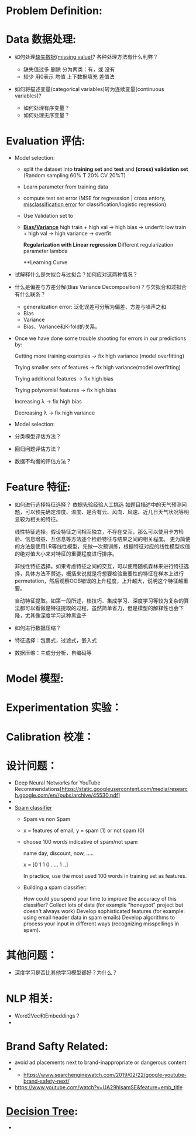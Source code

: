Problem Definition:
======

Data 数据处理:
======
 * 如何处理[缺失数据(missing value)](https://www.zhihu.com/question/26639110)? 各种处理方法有什么利弊？
   * 缺失值过多
     删除
     分为两类：有，或 没有
   * 较少
     用0表示
     均值
     上下数据填充
     差值法
     
      
 * 如何将描述变量(categorical variables)转为连续变量(continuous variables)?
   * 如何处理有序变量？
   * 如何处理无序变量？
   
Evaluation 评估:
=======
  * Model selection:
    * split the dataset into **training set** and **test** and **(cross) validation set** (Random sampling 60% T 20% CV 20%T)
    * Learn parameter from training data
    * compute test set error (MSE for regresssion | cross entory, [misclassification error](https://www.coursera.org/learn/machine-learning/supplement/aFpD3/evaluating-a-hypothesis) for classification/logistic regression)
    * Use Validation set to 
    
    * **[Bias/Variance](https://www.coursera.org/learn/machine-learning/lecture/yCAup/diagnosing-bias-vs-variance)**
      high train + high val -> high bias -> underfit
      low train + high val -> high variance -> overfit
      
      **Regularization with Linear regression** 
      Different regularization parameter lambda
      
      **Learning Curve


  * 试解释什么是欠拟合与过拟合？如何应对这两种情况？
  * 什么是偏差与方差分解(Bias Variance Decomposition)？与欠拟合和过拟合有什么联系？
    * generalization error: 泛化误差可分解为偏差、方差与噪声之和
    * Bias
    * Variance
    * Bias、Variance和K-fold的关系。
       
  
  * Once we have done some trouble shooting for errors in our predictions by: 
    
    Getting more training examples -> fix high variance (model overfitting)
    
    Trying smaller sets of features -> fix high variance(model overfitting)
    
    Trying additional features -> fix high bias 
    
    Trying polynomial features -> fix high bias
    
    Increasing λ -> fix high bias
    
    Decreasing λ -> fix high variance
    
   * Model selection:
            
    
  * 分类模型评估方法？
  * 回归问题评估方法？
  * 数据不均衡的评估方法？

  
  
Feature 特征:
======

  * 如何进行选择特征选择？
    依据先验经验人工挑选
    如题目描述中的天气预测问题，可以预先确定湿度、温度、是否有云、风向、风速、近几日天气状况等明显较为相关的特征。
    
    线性特征选择。假设特征之间相互独立，不存在交互，那么可以使用卡方检验、信息增益、互信息等方法逐个检验特征与结果之间的相关程度。 更为简便的方法是使用LR等线性模型，先做一次预训练，根据特征对应的线性模型权值的绝对值大小来对特征的重要程度进行排序。
    
    非线性特征选择。如果考虑特征之间的交互，可以使用随机森林来进行特征选择，具体方法不赘述，概括来说就是将想要检验重要性的特征在样本上进行permutation，然后观察OOB错误的上升程度，上升越大，说明这个特征越重要。
    
    自动特征提取。如第一段所述，核技巧、集成学习、深度学习等较为复杂的算法都可以看做是特征提取的过程，虽然简单省力，但是模型的解释性也会下降，尤其像深度学习这种黑盒子
    
  * 如何进行数据压缩？
  
  * 特征选择：包裹式，过滤式，嵌入式
  * 数据压缩：主成分分析，自编码等

Model 模型:
=======
  
  

   
   
Experimentation 实验：
=======

Calibration 校准：
=======


设计问题：
========
  * Deep Neural Networks for YouTube Recommendations[https://static.googleusercontent.com/media/research.google.com/en//pubs/archive/45530.pdf]
  * 
  * [Spam classifier](https://www.coursera.org/learn/machine-learning/lecture/4h5X4/prioritizing-what-to-work-on)
     * Spam vs non Spam
     * x = features of email; y = spam (1) or not spam (0)
     * choose 100 words indicative of spam/not spam
       
       name day, discount, now, .....
       
       x = \[0 1 1 0 . ... 1 ..\]
       
       In practice, use the most used 100 words in training set as features.
     
     * Building a spam classifier:
     
        How could you spend your time to improve the accuracy of this classifier?
        Collect lots of data (for example "honeypot" project but doesn't always work)
        Develop sophisticated features (for example: using email header data in spam emails)
        Develop algorithms to process your input in different ways (recognizing misspellings in spam).
         
         
         
         
       

其他问题：
========
 * 深度学习是否比其他学习模型都好？为什么？

NLP 相关:
=======
  * Word2Vec和Embeddings？
  * 

 
Brand Safty Related:
=======
  * avoid ad placements next to brand-inappropriate or dangerous content
  * * https://www.searchenginewatch.com/2019/02/22/google-youtube-brand-safety-next/
  * https://www.youtube.com/watch?v=UA29hlsamSE&feature=emb_title
  
[Decision Tree](https://cuijiahua.com/blog/2017/11/ml_2_decision_tree_1.html):
======
  * 


  


